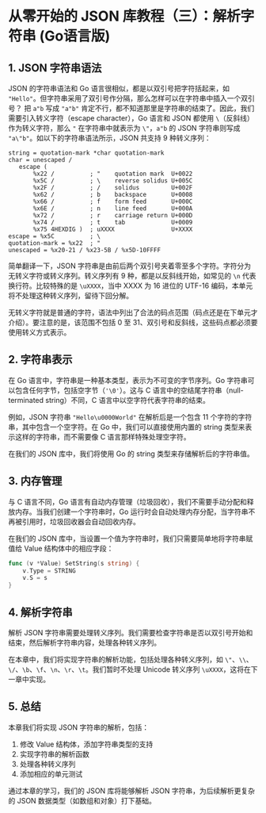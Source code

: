 # 从零开始的 JSON 库教程（三）：解析字符串 (Go语言版)

## 1. JSON 字符串语法

JSON 的字符串语法和 Go 语言很相似，都是以双引号把字符括起来，如 `"Hello"`。但字符串采用了双引号作分隔，那么怎样可以在字符串中插入一个双引号？ 把 `a"b` 写成 `"a"b"` 肯定不行，都不知道那里是字符串的结束了。因此，我们需要引入转义字符（escape character），Go 语言和 JSON 都使用 `\`（反斜线）作为转义字符，那么 `"` 在字符串中就表示为 `\"`，`a"b` 的 JSON 字符串则写成 `"a\"b"`。如以下的字符串语法所示，JSON 共支持 9 种转义序列：

```
string = quotation-mark *char quotation-mark
char = unescaped /
   escape (
       %x22 /          ; "    quotation mark  U+0022
       %x5C /          ; \    reverse solidus U+005C
       %x2F /          ; /    solidus         U+002F
       %x62 /          ; b    backspace       U+0008
       %x66 /          ; f    form feed       U+000C
       %x6E /          ; n    line feed       U+000A
       %x72 /          ; r    carriage return U+000D
       %x74 /          ; t    tab             U+0009
       %x75 4HEXDIG )  ; uXXXX                U+XXXX
escape = %x5C          ; \
quotation-mark = %x22  ; "
unescaped = %x20-21 / %x23-5B / %x5D-10FFFF
```

简单翻译一下，JSON 字符串是由前后两个双引号夹着零至多个字符。字符分为无转义字符或转义序列。转义序列有 9 种，都是以反斜线开始，如常见的 `\n` 代表换行符。比较特殊的是 `\uXXXX`，当中 XXXX 为 16 进位的 UTF-16 编码，本单元将不处理这种转义序列，留待下回分解。

无转义字符就是普通的字符，语法中列出了合法的码点范围（码点还是在下单元才介绍）。要注意的是，该范围不包括 0 至 31、双引号和反斜线，这些码点都必须要使用转义方式表示。

## 2. 字符串表示

在 Go 语言中，字符串是一种基本类型，表示为不可变的字节序列。Go 字符串可以包含任何字节，包括空字节（`'\0'`）。这与 C 语言中的空结尾字符串（null-terminated string）不同，C 语言中以空字符代表字符串的结束。

例如，JSON 字符串 `"Hello\u0000World"` 在解析后是一个包含 11 个字符的字符串，其中包含一个空字符。在 Go 中，我们可以直接使用内置的 string 类型来表示这样的字符串，而不需要像 C 语言那样特殊处理空字符。

在我们的 JSON 库中，我们将使用 Go 的 string 类型来存储解析后的字符串值。

## 3. 内存管理

与 C 语言不同，Go 语言有自动内存管理（垃圾回收），我们不需要手动分配和释放内存。当我们创建一个字符串时，Go 运行时会自动处理内存分配，当字符串不再被引用时，垃圾回收器会自动回收内存。

在我们的 JSON 库中，当设置一个值为字符串时，我们只需要简单地将字符串赋值给 Value 结构体中的相应字段：

```go
func (v *Value) SetString(s string) {
    v.Type = STRING
    v.S = s
}
```

## 4. 解析字符串

解析 JSON 字符串需要处理转义序列。我们需要检查字符串是否以双引号开始和结束，然后解析字符串内容，处理各种转义序列。

在本章中，我们将实现字符串的解析功能，包括处理各种转义序列，如 `\"`、`\\`、`\/`、`\b`、`\f`、`\n`、`\r`、`\t`。我们暂时不处理 Unicode 转义序列 `\uXXXX`，这将在下一章中实现。

## 5. 总结

本章我们将实现 JSON 字符串的解析，包括：

1. 修改 Value 结构体，添加字符串类型的支持
2. 实现字符串的解析函数
3. 处理各种转义序列
4. 添加相应的单元测试

通过本章的学习，我们的 JSON 库将能够解析 JSON 字符串，为后续解析更复杂的 JSON 数据类型（如数组和对象）打下基础。